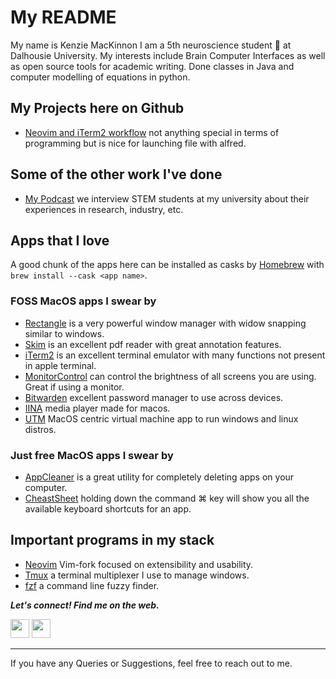 # My README

My name is Kenzie MacKinnon I am a 5th neuroscience student 🧠 at Dalhousie University.  My interests include Brain Computer Interfaces as well as open source tools for academic writing.  Done classes in Java and computer modelling of equations in python.

## My Projects here on Github

- [Neovim and iTerm2 workflow](https://github.com/Kenmac589/alfred-iTerm-Neovim) not anything special in terms of programming but is nice for launching file with alfred.

## Some of the other work I've done

- [My Podcast](https://podcasts.apple.com/ca/podcast/voices-of-stem/id1537339890) we interview STEM students at my university about their experiences in research, industry, etc.

## Apps that I love

A good chunk of the apps here can be installed as casks by [Homebrew](https://brew.sh/) with `brew install --cask <app name>`.

### FOSS MacOS apps I swear by

- [Rectangle](https://github.com/rxhanson/Rectangle) is a very powerful window manager with widow snapping similar to windows.
- [Skim](https://skim-app.sourceforge.io/) is an excellent pdf reader with great annotation features.
- [iTerm2](https://iterm2.com/) is an excellent terminal emulator with many functions not present in apple terminal.
- [MonitorControl](https://github.com/MonitorControl/MonitorControl#readme) can control the brightness of all screens you are using.  Great if using a monitor.
- [Bitwarden](https://bitwarden.com/) excellent password manager to use across devices.
- [IINA](https://iina.io/) media player made for macos.
- [UTM](https://mac.getutm.app/) MacOS centric virtual machine app to run windows and linux distros.

### Just free MacOS apps I swear by

- [AppCleaner](https://freemacsoft.net/appcleaner/) is a great utility for completely deleting apps on your computer.
- [CheastSheet](https://www.mediaatelier.com/CheatSheet/) holding down the command ⌘ key will show you all the available keyboard shortcuts for an app.

## Important programs in my stack

- [Neovim](https://github.com/neovim/neovim) Vim-fork focused on extensibility and usability.
- [Tmux](https://github.com/tmux/tmux) a terminal multiplexer I use to manage windows.
- [fzf](https://github.com/junegunn/fzf) a command line fuzzy finder.
 
<b><i>Let's connect! Find me on the web.</i></b>

[<img height="30" src="https://img.shields.io/badge/twitter-%231DA1F2.svg?&style=for-the-badge&logo=twitter&logoColor=white" />][twitter]
[<img height="30" src="https://img.shields.io/badge/linkedin-blue.svg?&style=for-the-badge&logo=linkedin&logoColor=white" />][LinkedIn]
<br />
<hr />

[twitter]: https://twitter.com/MacKinnonKenzie
[linkedin]: https://www.linkedin.com/in/kenzie-mackinnon-7a75501b6/

If you have any Queries or Suggestions, feel free to reach out to me.
